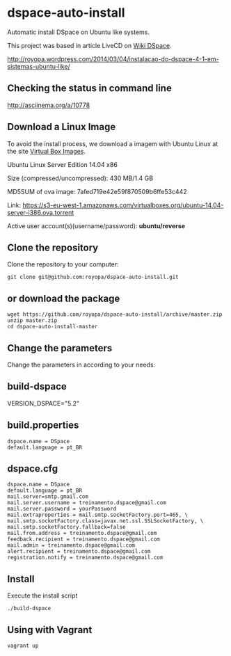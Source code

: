 dspace-auto-install
===================

Automatic install DSpace on Ubuntu like systems.

This project was based in article LiveCD on [Wiki DSpace].

http://royopa.wordpress.com/2014/03/04/instalacao-do-dspace-4-1-em-sistemas-ubuntu-like/

Checking the status in command line
-----------------------------------

http://asciinema.org/a/10778

Download a Linux Image
----------------------

To avoid the install process, we download a imagem with Ubuntu Linux at the site [Virtual Box Images].

Ubuntu Linux Server Edition 14.04 x86

Size (compressed/uncompressed): 430 MB/1.4 GB

MD5SUM of ova image: 7afed719e42e59f870509b6ffe53c442

Link: https://s3-eu-west-1.amazonaws.com/virtualboxes.org/ubuntu-14.04-server-i386.ova.torrent

Active user account(s)(username/password): **ubuntu/reverse**

Clone the repository
--------------------

Clone the repository to your computer:
```shell
git clone git@github.com:royopa/dspace-auto-install.git
```

or download the package
------------------------
```shell
wget https://github.com/royopa/dspace-auto-install/archive/master.zip
unzip master.zip
cd dspace-auto-install-master
```

Change the parameters
---------------------

Change the parameters in according to your needs:

build-dspace
------------

VERSION_DSPACE="5.2"
    
build.properties
----------------

    dspace.name = DSpace
    default.language = pt_BR
    
dspace.cfg
----------

    dspace.name = DSpace
    default.language = pt_BR
    mail.server=smtp.gmail.com
    mail.server.username = treinamento.dspace@gmail.com
    mail.server.password = yourPassword
    mail.extraproperties = mail.smtp.socketFactory.port=465, \
    mail.smtp.socketFactory.class=javax.net.ssl.SSLSocketFactory, \
    mail.smtp.socketFactory.fallback=false
    mail.from.address = treinamento.dspace@gmail.com
    feedback.recipient = treinamento.dspace@gmail.com
    mail.admin = treinamento.dspace@gmail.com
    alert.recipient = treinamento.dspace@gmail.com
    registration.notify = treinamento.dspace@gmail.com
    
Install
-------
Execute the install script

```shell
./build-dspace
```

Using with Vagrant
------------------
```sh
vagrant up
```

[Virtual Box Images]:"http://www.osboxes.org/ubuntu/#builder-column-542409983f9f0"
[Wiki DSpace]:"https://wiki.duraspace.org/display/DSPACE/LiveCD"
[XUbuntu]:"http://downloads.sourceforge.net/virtualboximage/xubuntu_1204.7z"
